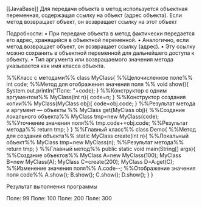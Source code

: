 [[JavaBase]]
Для передачи объекта в метод используется объектная переменная, содержащая ссылку на объект (адрес объекта). Если метод возвращает объект, он возвращает ссылку на этот объект

Подробности:
• При передаче объекта в метод фактически передается его адрес, хранящийся в объектной переменной.
• Аналогично, если метод возвращает объект, он возвращает ссылку (адрес).
• Эту ссылку можно сохранить в объектной переменной для дальнейшего доступа к объекту.
• Тип аргумента или возвращаемого значения метода указывается как имя класса объекта.

%%Класс с методами%%
class MyClass{
%%Целочисленное поле%%
	int code;
%%Метод для отображения значения поля %%
	void show(){
		System.out.println("Поле: "+code);
	}
%%Конструктор с одним аргументом%%
	MyClass(int n){
		code=n;
	}
%%Конструктор создания копии%%
	MyClass(MyClass obj){
		code=obj.code;
	}
%%Результат метода и аргумент — объекты %%
	MyClass get(MyClass obj){
%%Создание локального объекта%%
		MyClass tmp=new MyClass(code);
%%Уточнение значения поля%%
		tmp.code+=obj.code;
%%Результат метода%%
		return tmp;
	}
}
%%Главный класс%%
class Demo{
%%Метод для создания объекта%%
	static MyClass create(int n){
%%Локальный объект%%
	MyClass tmp=new MyClass(n);
%%Результат метода%%
	return tmp;
	}
%%Главный метод%%
	public static void main(String[] args){
%%Создание объектов%%
		MyClass A=new MyClass(100);
		MyClass B=new MyClass(A);
		MyClass C=create(200);
		MyClass D=A.get(C);
%%Изменение значения поля%%
		A.code--;
%%Отображение значения поля code%%
		A.show();
		B.show();
		C.show();
		D.show();
	}
}

Результат выполнения программы 

Поле: 99
Поле: 100
Поле: 200
Поле: 300